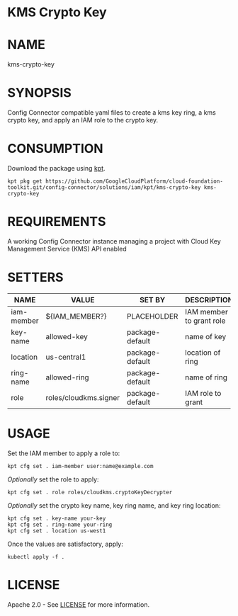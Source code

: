KMS Crypto Key
==================================================
# NAME
  kms-crypto-key
# SYNOPSIS
  Config Connector compatible yaml files to create a kms key ring, a kms crypto key,
  and apply an IAM role to the crypto key.
# CONSUMPTION
  Download the package using [kpt](https://googlecontainertools.github.io/kpt/).
  ```
  kpt pkg get https://github.com/GoogleCloudPlatform/cloud-foundation-toolkit.git/config-connector/solutions/iam/kpt/kms-crypto-key kms-crypto-key
  ```
# REQUIREMENTS
  A working Config Connector instance managing a project with Cloud Key Management Service (KMS) API enabled
# SETTERS
|    NAME    |         VALUE         |     SET BY      |       DESCRIPTION        | COUNT |
|------------|-----------------------|-----------------|--------------------------|-------|
| iam-member | ${IAM_MEMBER?}        | PLACEHOLDER     | IAM member to grant role | 1     |
| key-name   | allowed-key           | package-default | name of key              | 2     |
| location   | us-central1           | package-default | location of ring         | 1     |
| ring-name  | allowed-ring          | package-default | name of ring             | 2     |
| role       | roles/cloudkms.signer | package-default | IAM role to grant        | 1     |
# USAGE
  Set the IAM member to apply a role to:
  ```
  kpt cfg set . iam-member user:name@example.com
  ```
  _Optionally_ set the role to apply:
  ```
  kpt cfg set . role roles/cloudkms.cryptoKeyDecrypter
  ```
  _Optionally_ set the crypto key name, key ring name, and key ring location:
  ```
  kpt cfg set . key-name your-key
  kpt cfg set . ring-name your-ring
  kpt cfg set . location us-west1
  ```
  Once the values are satisfactory, apply:
  ```
  kubectl apply -f .
  ```
# LICENSE
  Apache 2.0 - See [LICENSE](/LICENSE) for more information.


